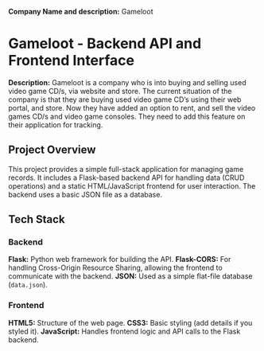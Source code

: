 **Company Name and description:** Gameloot 
# Gameloot - Backend API and Frontend Interface

**Description:** Gameloot is a company who is into buying and selling used video game CD/s, via website and store.
The current situation of the company is that they are buying used video game CD’s using their web portal, and store.
Now they have added an option to rent, and sell the video games CD/s and video game consoles.
They need to add this feature on their application for tracking.

## Project Overview
This project provides a simple full-stack application for managing game records. It includes a Flask-based backend API for handling data (CRUD operations) and a static HTML/JavaScript frontend for user interaction. The backend uses a basic JSON file as a database.

## Tech Stack
### Backend
**Flask:** Python web framework for building the API.
**Flask-CORS:** For handling Cross-Origin Resource Sharing, allowing the frontend to communicate with the backend.
**JSON:** Used as a simple flat-file database (`data.json`).

### Frontend
**HTML5:** Structure of the web page.
**CSS3:** Basic styling (add details if you styled it).
**JavaScript:** Handles frontend logic and API calls to the Flask backend.